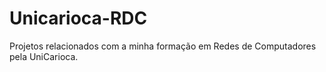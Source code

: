# Unicarioca-RDC
Projetos relacionados com a minha formação em Redes de Computadores pela UniCarioca.
